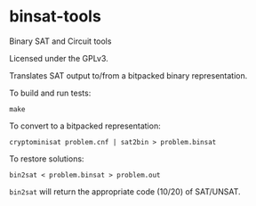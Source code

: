 # binsat-tools

Binary SAT and Circuit tools

Licensed under the GPLv3.


Translates SAT output to/from a bitpacked binary representation.

To build and run tests:

	make

To convert to a bitpacked representation:

	cryptominisat problem.cnf | sat2bin > problem.binsat

To restore solutions:

	bin2sat < problem.binsat > problem.out

`bin2sat` will return the appropriate code (10/20) of SAT/UNSAT.
